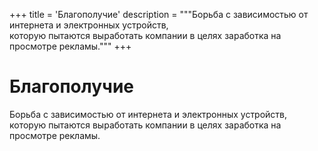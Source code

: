 +++
title = 'Благополучие'
description = """Борьба с зависимостью от интернета и электронных устройств, \
которую пытаются выработать компании в целях заработка на просмотре рекламы."""
+++

# Благополучие

Борьба с зависимостью от интернета и электронных устройств, которую пытаются
выработать компании в целях заработка на просмотре рекламы.
